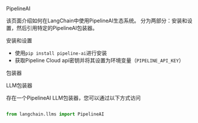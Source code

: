 PipelineAI

该页面介绍如何在LangChain中使用PipelineAI生态系统。
分为两部分：安装和设置，然后引用特定的PipelineAI包装器。

安装和设置

- 使用`pip install pipeline-ai`进行安装
- 获取Pipeline Cloud api密钥并将其设置为环境变量（`PIPELINE_API_KEY`）

包装器

LLM包装器

存在一个PipelineAI LLM包装器，您可以通过以下方式访问

```python

from langchain.llms import PipelineAI

```

